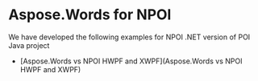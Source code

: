 # Aspose.Words for NPOI

We have developed the following examples for NPOI .NET version of POI Java project

* [Aspose.Words vs NPOI HWPF and XWPF](Aspose.Words vs NPOI HWPF and XWPF)